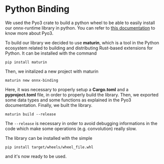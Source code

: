 # Python Binding
We used the Pyo3 crate to build a python wheel to be able to easily install our onnx-runtime library in python.
You can refer to [this documentation](https://pyo3.rs/main/getting_started) to know more about Pyo3.

To build our library we decided to use **maturin**, which is a tool in the Python ecosystem related to building and distributing Rust-based extensions for Python. It can be installed with the command
```
pip install maturin
```
Then, we initalized a new project with maturin
```
maturin new onnx-binding
```
Here, it was necessary to properly setup a **Cargo.toml** and a **pyproject.toml** file, in order to properly build the library. Then, we exported some data types and some functions as explained in the Pyo3 documentation. Finally, we built the library.
```
maturin build --release
```
The `--release` is necessary in order to avoid debugging informations in the code which make some operations (e.g. convolution) really slow.

The library can be installed with the simple
```
pip install target/wheels/wheel_file.whl
```
and it's now ready to be used.